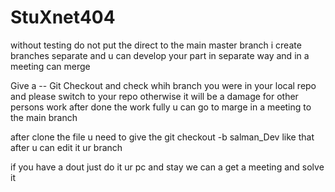 # StuXnet404

without testing do not put the direct to the main master branch i create branches separate and u can develop your part in separate way and in a meeting can merge

Give a -- Git Checkout and check whih branch you were in your local repo
and please switch to your repo otherwise it will be a damage for other persons work after done the work fully u can go to marge in a meeting to the main branch

after clone the file u need to give the git checkout -b salman_Dev like that
after u can edit it ur branch

if you have a dout just do it ur pc and stay we can a get a meeting and solve it
